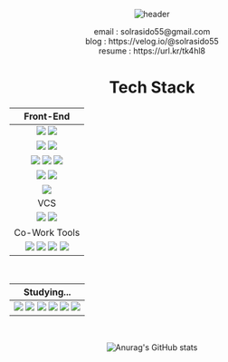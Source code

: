 <div align="center">

![header](https://capsule-render.vercel.app/api?type=transparent&color=timeGradient&height=150&section=header&text=Solrasido%20Github&fontSize=90)
  <div align="center">email : solrasido55@gmail.com</div>
    <div align="center">blog : https://velog.io/@solrasido55</div>
    <div align="center">resume : https://url.kr/tk4hl8</div>


  <div align="center"><h1>Tech Stack</h1></div>

  |<div align="center">Front-End</div>|
  |----------|
|<div align="center"><img src="https://img.shields.io/badge/HTML5-E34F26?style=flat&logo=HTML5&logoColor=white"/> <img src="https://img.shields.io/badge/CSS3-1572B6?style=flat&logo=CSS3&logoColor=white"/></div>
  |<div align="center"><img src="https://img.shields.io/badge/Javscript-F7DF1E?style=flat&logo=javascript&logoColor=white"/> <img src="https://img.shields.io/badge/Typecript-3178C6?style=flat&logo=typescript&logoColor=white"/> </div>|
|<div align="center"> <img src="https://img.shields.io/badge/React.js-61DAFB?style=flat&logo=React&logoColor=white"/> <img src="https://img.shields.io/badge/Create%20React%20App-09D3AC?style=flat&logo=createreactapp&logoColor=white"/> <img src="https://img.shields.io/badge/React%20Router-CA4245?style=flat&logo=ReactRouter&logoColor=white"/></div>
|<div align="center"> <img src="https://img.shields.io/badge/sass-CC6699?style=flat&logo=sass&logoColor=white"/> <img src="https://img.shields.io/badge/styled%20components-DB7093?style=flat&logo=styledcomponents&logoColor=white"/> </div>
  |<div align="center"><img src="https://img.shields.io/badge/Svelte-FF3E00?style=flat&logo=svelte&logoColor=white"/></div>|
  |<div align="center">VCS</div>|
| <div align="center"><img src="https://img.shields.io/badge/Git-F05032?style=flat&logo=Git&logoColor=white"/> <img src="https://img.shields.io/badge/GitHub-181717?style=flat&logo=GitHub&logoColor=white"/></div>|
  |<div align="center">Co-Work Tools|
  |<div align="center"> <img src="https://img.shields.io/badge/Slack-4A154B?style=flat&logo=Slack&logoColor=white"/> <img src="https://img.shields.io/badge/Notion-000000?style=flat&logo=Notion&logoColor=white"/> <img src="https://img.shields.io/badge/Trello-0052CC?style=flat&logo=Trello&logoColor=white"/> <img src="https://img.shields.io/badge/Postman-FF6C37?style=flat&logo=postman&logoColor=white"/></div>|

<br>
  
|Studying...|
|------------|
|  <img src="https://img.shields.io/badge/Tailwindcss-06B6D4?style=flat&logo=tailwindcss&logoColor=white"/> <img src="https://img.shields.io/badge/Node.js-339933?style=flat&logo=node.js&logoColor=white"/> <img src="https://img.shields.io/badge/Emotion-CC6699?style=flat&logo=Emotion&logoColor=white"/> <img src="https://img.shields.io/badge/Recoil-0075EB?style=flat&logo=recoil&logoColor=white"/> <img src="https://img.shields.io/badge/NEXT.js-000000?style=flat&logo=next.js&logoColor=white"/> <img src="https://img.shields.io/badge/React Query-FF4154?style=flat&logo=React Query&logoColor=white"/>|

<br>
  
![Anurag's GitHub stats](https://github-readme-stats.vercel.app/api?username=solrasido55&show_icons=true&theme=transparent)

  </div>
